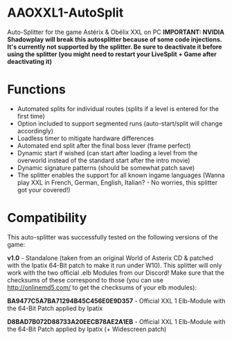 # AAOXXL1-AutoSplit
Auto-Splitter for the game Astérix &amp; Obélix XXL on PC
**IMPORTANT: NVIDIA Shadowplay will break this autosplitter because of some code injections. It's currently not supported by the splitter. Be sure to deactivate it before using the splitter (you might need to restart your LiveSplit + Game after deactivating it)**

# Functions
 - Automated splits for individual routes (splits if a level is entered for the first time)
 - Option included to support segmented runs (auto-start/split will change accordingly)
 - Loadless timer to mitigate hardware differences
 - Automated end split after the final boss lever (frame perfect)
 - Dynamic start if wished (can start after loading a level from the overworld instead of the standard start after the intro movie)
 - Dynamic signature patterns (should be somewhat patch save)
 - The splitter enables the support for all known ingame languages (Wanna play XXL in French, German, English, Italian? - No worries, this splitter got your covered!)
 
 # Compatibility
 This auto-splitter was successfully tested on the following versions of the game:
 
 **v1.0** - Standalone (taken from an original World of Asterix CD & patched with the Ipatix 64-Bit patch to make it run under W10).
 This splitter will only work with the two official .elb Modules from our Discord! Make sure that the checksums of these correspond to those (you can use http://onlinemd5.com/ to get the checksums of your elb modules):
 
**BA9477C5A7BA71294B45C456E0E9D357** - Official XXL 1 Elb-Module with the 64-Bit Patch applied by Ipatix

**D8BAD7B072D88733A20EECB78AE2A1EB** - Official XXL 1 Elb-Module with the 64-Bit Patch applied by Ipatix (+ Widescreen patch)
